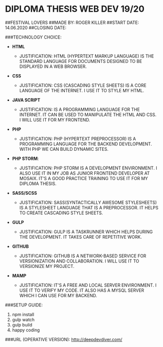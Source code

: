 DIPLOMA THESIS WEB DEV 19/20
============================

##FESTIVAL LOVERS
##MADE BY: ROGER KILLER
##START DATE: 14.06.2020
##CLOSING DATE: 

###TECHNOLOGY CHOICE:

- **HTML**
  - JUSTIFICATION: HTML (HYPERTEXT MARKUP LANGUAGE) IS THE STANDARD LANGUAGE FOR DOCUMENTS
                   DESIGNED TO BE DISPLAYED IN A WEB BROWSER.
                   
- **CSS**
  - JUSTIFICATION: CSS (CASCADING STYLE SHEETS) IS A CORE LANGUAGE OF THE INTERNET.
                   I USE IT TO STYLE MY HTML.
                   
- **JAVA SCRIPT**
  - JUSTIFICATION: IS A PROGRAMMING LANGUAGE FOR THE INTERNET. IT CAN BE USED TO MANIPULATE THE HTML AND CSS.
                   I WILL USE IT FOR MY FRONTEND.
                   
- **PHP**
  - JUSTIFICATION: PHP (HYPERTEXT PREPROCESSOR) IS A PROGRAMMING LANGUAGE FOR THE BACKEND DEVELOPMENT. WITH PHP
                   WE CAN BUILD DYNAMIC SITES.
                   
- **PHP STORM**:
  - JUSTIFICATION: PHP STORM IS A DEVELOPMENT ENVIRONMENT. I ALSO USE IT
                   IN MY JOB AS JUNIOR FRONTEND DEVELOPER AT MOSAIX.
                   IT'S A GOOD PRACTICE TRAINING TO USE IT FOR MY DIPLOMA THESIS.

- **SASS/SCSS**
  - JUSTIFICATION: SASS(SYNTACTICALLY AWESOME STYLESHEETS) IS A STYLESHEET LANGUAGE THAT IS A
                   PREPROCESSOR. IT HELPS TO CREATE CASCADING STYLE SHEETS. 

- **GULP**
  - JUSTIFICATION: GULP IS A TASKRUNNER WHICH HELPS DURING THE DEVELOPMENT.
                   IT TAKES CARE OF REPETITIVE WORK.

- **GITHUB**
  - JUSTIFICATION: GITHUB IS A NETWORK-BASED SERVICE FOR VERSIONIZATION AND COLLABORATION.
                   I WILL USE IT TO VERSIONIZE MY PROJECT.
  
- **MAMP**
   - JUSTIFICATION: IT'S A FREE AND LOCAL SERVER ENVIRONMENT. I USE IT TO VERIFY MY CODE. IT ALSO HAS A MYSQL SERVER 
                    WHICH I CAN USE FOR MY BACKEND.



###SETUP GUIDE:
1. npm install
2. gulp watch
3. gulp build
4. happy coding 


###URL (OPERATIVE VERSION):
http://deepdevdiver.com/





    
    
 


 
  
  
 
